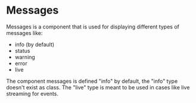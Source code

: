# Messages

Messages is a component that is used for displaying different types of messages
like:
* info (by default)
* status
* warning
* error
* live

The component messages is defined "info" by default, the "info" type doesn't
exist as class. The "live" type is meant to be used in cases like live streaming
for events.
